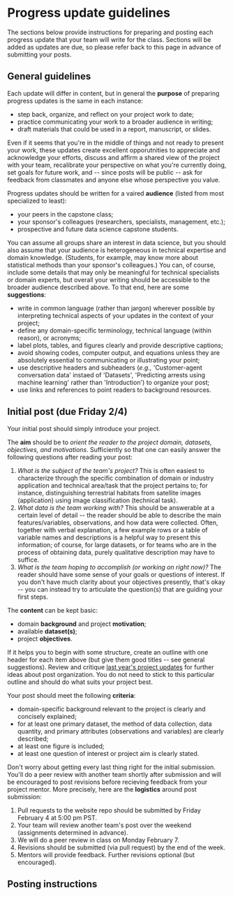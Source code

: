 # Progress update guidelines

The sections below provide instructions for preparing and posting each progress update that your team will write for the class. Sections will be added as updates are due, so please refer back to this page in advance of submitting your posts. 

## General guidelines

Each update will differ in content, but in general the **purpose** of preparing progress updates is the same in each instance:

- step back, organize, and reflect on your project work to date;
- practice communicating your work to a broader audience in writing;
- draft materials that could be used in a report, manuscript, or slides.

Even if it seems that you're in the middle of things and not ready to present your work, these updates create excellent opporutnities to appreciate and acknowledge your efforts, discuss and affirm a shared view of the project with your team, recalibrate your perspective on what you're currently doing, set goals for future work, and -- since posts will be public -- ask for feedback from classmates and anyone else whose perspective you value.

Progress updates should be written for a vaired **audience** (listed from most specialized to least):

- your peers in the capstone class;
- your sponsor's colleagues (researchers, specialists, management, etc.);
- prospective and future data science capstone students.

You can assume all groups share an interest in data science, but you should also assume that your audience is heterogeneous in technical expertise and domain knowledge. (Students, for example, may know more about statistical methods than your sponsor's colleagues.) You can, of course, include some details that may only be meaningful for technical specialists or domain experts, but overall your writing should be accessible to the broader audience described above. To that end, here are some **suggestions**:

- write in common language (rather than jargon) wherever possible by interpreting technical aspects of your updates in the context of your project;
- define any domain-specific terminology, technical language (within reason), or acronyms;
- label plots, tables, and figures clearly and provide descriptive captions;
- avoid showing codes, computer output, and equations unless they are absolutely essential to communicating or illustrating your point;
- use descriptive headers and subheaders (*e.g.,* 'Customer-agent conversation data' instaed of 'Datasets', 'Predicting arrests using machine learning' rather than 'Introduction') to organize your post;
- use links and references to point readers to background resources.


## Initial post (due Friday 2/4)

Your initial post should simply introduce your project.

The **aim** should be to *orient the reader to the project domain, datasets, objectives, and motivations*. Sufficiently so that one can easily answer the following questions after reading your post:

1. *What is the subject of the team's project?* This is often easiest to characterize through the specific combination of domain or industry application and technical area/task that the project pertains to; for instance, distinguishing terrestrial habitats from satellite images (application) using image classification (technical task).
2. *What data is the team working with?* This should be answerable at a certain level of detail -- the reader should be able to describe the main features/variables, observations, and how data were collected. Often, together with verbal explanation, a few example rows or a table of variable names and descriptions is a helpful way to present this information; of course, for large datasets, or for teams who are in the process of obtaining data, purely qualitative description may have to suffice.
3. *What is the team hoping to accomplish (or working on right now)?* The reader should have some sense of your goals or questions of interest. If you don't have much clarity about your objectives presently, that's okay -- you can instead try to articulate the question(s) that are guiding your first steps.

The **content** can be kept basic:

- domain **background** and project **motivation**;
- available **dataset(s)**;
- project **objectives**.

If it helps you to begin with some structure, create an outline with one header for each item above (but give them good titles -- see general suggestions). Review and critique [last year's project updates](https://ucsb-ds-capstone-2021.github.io/welcome.html) for further ideas about post organization. You do not need to stick to this particular outline and should do what suits your project best.

Your post should meet the following **criteria**:

- domain-specific background relevant to the project is clearly and concisely explained;
- for at least one primary dataset, the method of data collection, data quantity, and primary attributes (observations and variables) are clearly described;
- at least one figure is included;
- at least one question of interest or project aim is clearly stated.

Don't worry about getting every last thing right for the initial submission. You'll do a peer review with another team shortly after submission and will be encouraged to post revisions before recieving feedback from your project mentor. More precisely, here are the **logistics** around post submission:

1. Pull requests to the website repo should be submitted by Friday February 4 at 5:00 pm PST.
2. Your team will review another team's post over the weekend (assignments determined in advance).
3. We will do a peer review in class on Monday February 7.
4. Revisions should be submitted (via pull request) by the end of the week.
5. Mentors will provide feedback. Further revisions optional (but encouraged).

## Posting instructions
